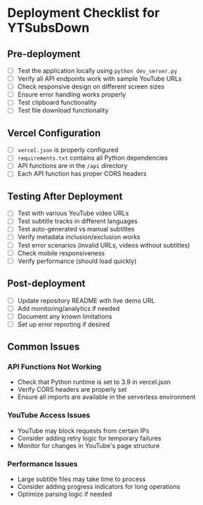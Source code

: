# Deployment Checklist for YTSubsDown

## Pre-deployment

- [ ] Test the application locally using `python dev_server.py`
- [ ] Verify all API endpoints work with sample YouTube URLs
- [ ] Check responsive design on different screen sizes
- [ ] Ensure error handling works properly
- [ ] Test clipboard functionality
- [ ] Test file download functionality

## Vercel Configuration

- [ ] `vercel.json` is properly configured
- [ ] `requirements.txt` contains all Python dependencies
- [ ] API functions are in the `/api` directory
- [ ] Each API function has proper CORS headers

## Testing After Deployment

- [ ] Test with various YouTube video URLs
- [ ] Test subtitle tracks in different languages
- [ ] Test auto-generated vs manual subtitles
- [ ] Verify metadata inclusion/exclusion works
- [ ] Test error scenarios (invalid URLs, videos without subtitles)
- [ ] Check mobile responsiveness
- [ ] Verify performance (should load quickly)

## Post-deployment

- [ ] Update repository README with live demo URL
- [ ] Add monitoring/analytics if needed
- [ ] Document any known limitations
- [ ] Set up error reporting if desired

## Common Issues

### API Functions Not Working
- Check that Python runtime is set to 3.9 in vercel.json
- Verify CORS headers are properly set
- Ensure all imports are available in the serverless environment

### YouTube Access Issues
- YouTube may block requests from certain IPs
- Consider adding retry logic for temporary failures
- Monitor for changes in YouTube's page structure

### Performance Issues
- Large subtitle files may take time to process
- Consider adding progress indicators for long operations
- Optimize parsing logic if needed
